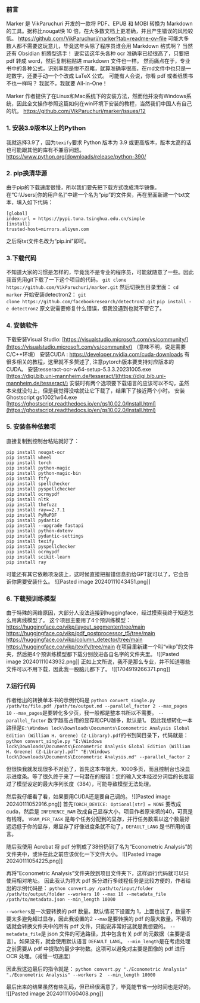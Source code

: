 ### 前言
Marker 是 VikParuchuri 开发的一款将 PDF、EPUB 和 MOBI 转换为 Markdown的工具。据称比nougat快 10 倍，在大多数文档上更准确，并且产生错误的风险较低。
https://github.com/VikParuchuri/marker?tab=readme-ov-file
可能大多数人都不需要这玩意儿，毕竟这年头除了程序员谁会用 Markdown 格式啊？
当然还有 Obsidian 折腾型选手！
说实话这年头各种 ocr 准确率已经很高了，只要把 pdf 转成 word，然后复制粘贴进 markdown 文件也一样。
然而痛点在于，专业书中的各种公式，识别率那是惨不忍睹，就算准确率很高，在md文件中也只是一坨数字，还要手动一个个改成 LaTeX 公式。
可能有人会说，你看 pdf 或者纸质书不也一样吗？
我就不，我就要 All-in-One！

Marker 作者提供了在Linux和Mac系统下的安装方法，然而他并没有Windows系统，因此全文操作参照这篇如何在win环境下安装的教程，当然我们中国人有自己的坑。
https://github.com/VikParuchuri/marker/issues/12

### 1. 安装3.9版本以上的Python
我就选择3.9了，因为`texify`要求 Python 版本为 3.9 或更高版本，版本太高的话也可能跟其他的库有不兼容问题。
https://www.python.org/downloads/release/python-390/

### 2. pip换清华源
由于pip的下载速度很慢，所以我们要先把下载方式改成清华镜像。
在“C:\Users\[你的用户名]”中建一个名为“pip”的文件夹，再在里面新建一个txt文本，填入如下代码：

```
[global]
index-url = https://pypi.tuna.tsinghua.edu.cn/simple
[install]
trusted-host=mirrors.aliyun.com
```

之后将txt文件名改为“pip.ini”即可。

### 3.下载代码
不知道大家的习惯是怎样的，毕竟我不是专业的程序员，可能就随意了一些。因此我首先用git下载了一下这个项目的代码。
 `git clone https://github.com/VikParuchuri/marker.git`
然后切换到目录里面：
 `cd marker`
开始安装detectron2：
`git clone https://github.com/facebookresearch/detectron2.git`
`pip install -e detectron2`
原文说需要修复什么错误，但我没遇到也就不管它了。
### 4. 安装软件
下载安装Visual Studio: [https://visualstudio.microsoft.com/vs/community/](https://visualstudio.microsoft.com/vs/community/)
（意味不明，说是需要C/C++环境）
安装CUDA : https://developer.nvidia.com/cuda-downloads
有很多相关的教程，这里就不多赘述了, 注意pytorch版本要支持对应版本的CUDA。
安装tesseract-ocr-w64-setup-5.3.3.20231005.exe [https://digi.bib.uni-mannheim.de/tesseract/](https://digi.bib.uni-mannheim.de/tesseract/)
安装时有两个选项要下载语言的应该可以不勾，虽然本来就没勾上，但是我觉得没啥就让它下载了，结果下了接近两个小时。
安装Ghostscript  gs10021w64.exe [https://ghostscript.readthedocs.io/en/gs10.02.0/Install.html](https://ghostscript.readthedocs.io/en/gs10.02.0/Install.html)

### 5. 安装各种依赖项
直接复制到控制台粘贴就好了：
```
pip install nougat-ocr
pip install wheel
pip install torch 
pip install python-magic
pip install python-magic-bin
pip install ftfy  
pip install spellchecker  
pip install pyspellchecker  
pip install ocrmypdf  
pip install nltk  
pip install thefuzz
pip install ray==2.7.1
pip install PyMuPDF
pip install pydantic
pip install --upgrade fastapi
pip install python-dotenv
pip install pydantic-settings
pip install texify
pip install pyspellchecker
pip install ocrmypdf
pip install scikit-learn
pip install ray

```

可能还有其它依赖项没装上，这时候直接把报错信息扔给GPT就可以了，它会告诉你需要安装什么。
![[Pasted image 20240111043451.png]]

### 6. 下载预训练模型
由于特殊的网络原因，大部分人没法连接到huggingface，经过摸索我终于知道怎么用离线模型了。
这个项目主要用了4个预训练模型：
https://huggingface.co/vikp/layout_segmenter/tree/main
https://huggingface.co/vikp/pdf_postprocessor_t5/tree/main
https://huggingface.co/vikp/column_detector/tree/main
https://huggingface.co/vikp/texify/tree/main
在项目里新建一个叫“vikp”的文件夹，然后把4个预训练模型都下载分别放进各自名字的文件夹里。
![[Pasted image 20240111043932.png]]
正如上文所说，我不是那么专业，并不知道哪些文件可以不用下载，因此我一股脑儿都下了。
![[1704919266371.png]]

### 7.运行代码
作者给出的转换单本书的示例代码是
`python convert_single.py /path/to/file.pdf /path/to/output.md --parallel_factor 2 --max_pages 10`
`--max_pages`是要转化多少页，我一般都是整本书所以不需要。
`--parallel_factor` 数字越高占用的显存和CPU越多，默认是1。
因此我想转化一本路径是`E:\Windows lock\Downloads\Documents\Econometric Analysis Global Edition (William H. Greene) (Z-Library).pdf`的书到同目录下，代码就是：
`python convert_single.py "E:\Windows lock\Downloads\Documents\Econometric Analysis Global Edition (William H. Greene) (Z-Library).pdf" "E:\Windows lock\Downloads\Documents\Econometric Analysis.md" --parallel_factor 2`

但很快我就发现很多不对劲了，首先这本书很大，1000多页，而且控制台也没显示进度条。等了很久终于来了一句潜在的报错：您的输入文本经过分词后的长度超过了模型设定的最大序列长度（384），可能导致模型无法处理。

然后我仔细看了看，如果要用CUDA还是要自己调的。
![[Pasted image 20240111052916.png]]
首先`TORCH_DEVICE: Optional[str] = NONE` 要改成 cuda，然后是 `INFERENCE_RAM` 改成自己显存大小，项目作者原来填的40，可真是有钱呀。
`VRAM_PER_TASK` 是每个任务分配到的显存，并行任务数乘以这个数最好远远低于你的显存，爆显存了好像进度条就不动了，`DEFAULT_LANG` 是书所用的语言。

随后我使用 Acrobat 将 pdf 分割成了38份扔到了名为“Econometric Analysis”的文件夹中，或许在此之前应该优化一下文件大小。
![[Pasted image 20240111054225.png]]

再将“Econometric Analysis”文件夹放到项目文件夹下，这样运行代码就可以只使用相对地址。
因此我认为将大 pdf 拆分进行多线程任务是比较方便的，作者给出的示例代码是：
`python convert.py /path/to/input/folder /path/to/output/folder --workers 10 --max 10 --metadata_file /path/to/metadata.json --min_length 10000`

`--workers`是一次要转换的 pdf 数量。默认情况下设置为 1，上面也说了，数量不要太多避免超过显存，因此我设置的2
`--max`是要转换的 pdf 的最大数量。不填的话就会转换文件夹中的所有 pdf 文件，只能说非常好这就是我想要的。
`--metadata_file`是 json 文件的可选路径，其中包含有关 pdf 的元数据（主要是语言）。如果没有，就会使用默认语言 `DEFAULT_LANG`。
`--min_length`是在考虑处理之前需要从 pdf 中提取的最少字符数。这项可以避免对主要是图像的 pdf 进行 OCR 处理。（减慢一切速度）

因此我这边最后的指令就是：
`python convert.py "./Econometric Analysis" "./Econometric Analysis" --workers 2  --min_length 10000`

最后出来的结果虽然有些乱码，但已经很满意了，毕竟能节省一分时间也是好的。
![[Pasted image 20240111060408.png]]


